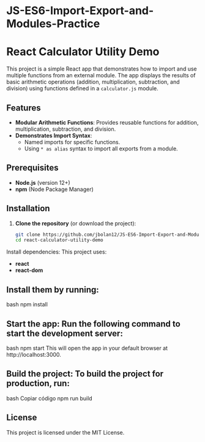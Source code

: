 # JS-ES6-Import-Export-and-Modules-Practice

# React Calculator Utility Demo

This project is a simple React app that demonstrates how to import and use multiple functions from an external module. The app displays the results of basic arithmetic operations (addition, multiplication, subtraction, and division) using functions defined in a `calculator.js` module.

## Features

- **Modular Arithmetic Functions**: Provides reusable functions for addition, multiplication, subtraction, and division.
- **Demonstrates Import Syntax**:
  - Named imports for specific functions.
  - Using `* as alias` syntax to import all exports from a module.

## Prerequisites

- **Node.js** (version 12+)
- **npm** (Node Package Manager)

## Installation

1. **Clone the repository** (or download the project):
   ```bash
   git clone https://github.com/jbolan12/JS-ES6-Import-Export-and-Modules-Practice
   cd react-calculator-utility-demo


Install dependencies: This project uses:

- **react**
- **react-dom**

## Install them by running:

bash
npm install

## Start the app: Run the following command to start the development server:

bash
npm start
This will open the app in your default browser at http://localhost:3000.

## Build the project: To build the project for production, run:

bash
Copiar código
npm run build

## License
This project is licensed under the MIT License.
